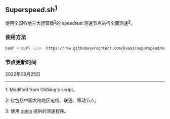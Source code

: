 ## Superspeed.sh<sup>[1](#脚注1)</sup>

使用全国各地三大运营商<sup>[2](#脚注2)</sup>的 speedtest 测速节点进行全面测速<sup>[3](#脚注3)</sup>。

### 使用方法

```bash
bash <(curl -Lso- https://raw.githubusercontent.com/Eveaz/superspeed/master/superspeed.sh)
```

### 节点更新时间

2022年08月25日

---

<a name="脚注1">1</a>: Modified from Oldking's script。

<a name="脚注2">2</a>: 仅包括中国大陆地区电信、联通、移动节点。

<a name="脚注3">3</a>: 使用 [ookla](https://install.speedtest.net/app/cli/ookla-speedtest-1.2.0-linux-x86_64.tgz) 提供的测速程序。
